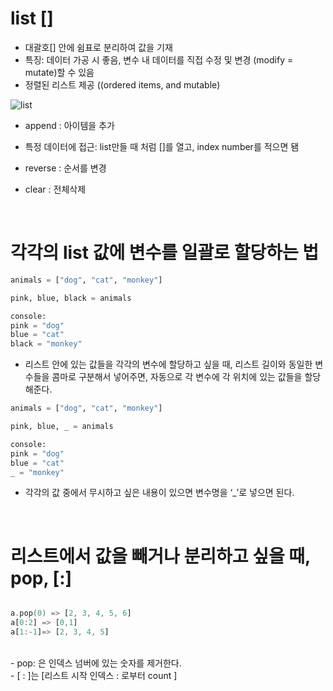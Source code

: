 # list []

- 대괄호[] 안에 쉼표로 분리하여 값을 기재
- 특징: 데이터 가공 시 좋음, 변수 내 데이터를 직접 수정 및 변경 (modify = mutate)할 수 있음
- 정렬된 리스트 제공 ((ordered items, and mutable)

![list](/img/list.png)

- append : 아이템을 추가
- 특정 데이터에 접근: list만들 때 처럼 []를 열고, index number를 적으면 됌
- reverse : 순서를 변경
- clear : 전체삭제

  <br>

# 각각의 list 값에 변수를 일괄로 할당하는 법

```python
animals = ["dog", "cat", "monkey"]

pink, blue, black = animals

console:
pink = "dog"
blue = "cat"
black = "monkey"
```

- 리스트 안에 있는 값들을 각각의 변수에 할당하고 싶을 때, 리스트 길이와 동일한 변수들을 콤마로 구분해서 넣어주면, 자동으로 각 변수에 각 위치에 있는 값들을 할당해준다.

```python
animals = ["dog", "cat", "monkey"]

pink, blue, _ = animals

console:
pink = "dog"
blue = "cat"
_ = "monkey"
```

- 각각의 값 중에서 무시하고 싶은 내용이 있으면 변수명을 ‘_’로 넣으면 된다.

<br>

# 리스트에서 값을 빼거나 분리하고 싶을 때, pop, [:]

```a = [1, 2, 3, 4, 5, 6]

a.pop(0) => [2, 3, 4, 5, 6]
a[0:2] => [0,1]
a[1:-1]=> [2, 3, 4, 5]
```
<br>
- pop: 은 인덱스 넘버에 있는 숫자를 제거한다.<br>
- [ : ]는 [리스트 시작 인덱스 : 로부터 count ]
